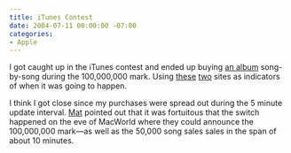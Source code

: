 ```yaml
---
title: iTunes Contest
date: 2004-07-11 00:00:00 -07:00
categories:
- Apple
---
```


<p>
I got caught up in the iTunes contest and ended up buying <a href="http://phobos.apple.com/WebObjects/MZStore.woa/wa/viewAlbum?playlistId=6654642">an album</a> song-by-song during the 100,000,000 mark. Using <a href="http://ym.muda.org/itunes/">these</a> <a href="http://www.itunesdaily.com/countdown/index.php">two</a> sites as indicators of when it was going to happen.
</p>
<p>
I think I got close since my purchases were spread out during the 5 minute update interval. <a href="http://mac.honan.net/">Mat</a> pointed out that it was fortuitous that the switch happened on the eve of MacWorld where they could announce the 100,000,000 mark&#8212;as well as the 50,000 song sales sales in the span of about 10 minutes.
</p>

